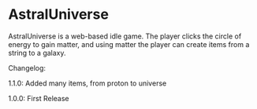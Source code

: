 # AstralUniverse

AstralUniverse is a web-based idle game. The player clicks the circle of energy to gain matter, and using matter the player can create items
from a string to a galaxy. 

Changelog:

1.1.0: Added many items, from proton to universe

1.0.0: First Release
